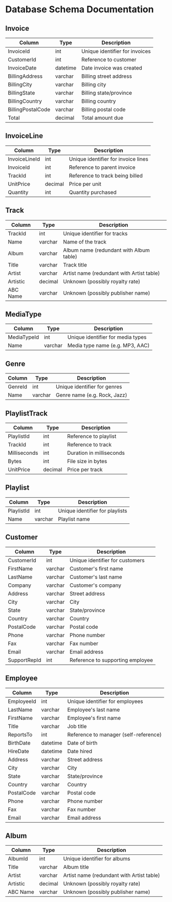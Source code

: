 # Database Schema Documentation

## Invoice
| Column | Type | Description |
|--------|------|-------------|
| InvoiceId | int | Unique identifier for invoices |
| CustomerId | int | Reference to customer |
| InvoiceDate | datetime | Date invoice was created |
| BillingAddress | varchar | Billing street address |
| BillingCity | varchar | Billing city |
| BillingState | varchar | Billing state/province |
| BillingCountry | varchar | Billing country |
| BillingPostalCode | varchar | Billing postal code |
| Total | decimal | Total amount due |

## InvoiceLine
| Column | Type | Description |
|--------|------|-------------|
| InvoiceLineId | int | Unique identifier for invoice lines |
| InvoiceId | int | Reference to parent invoice |
| TrackId | int | Reference to track being billed |
| UnitPrice | decimal | Price per unit |
| Quantity | int | Quantity purchased |

## Track
| Column | Type | Description |
|--------|------|-------------|
| TrackId | int | Unique identifier for tracks |
| Name | varchar | Name of the track |
| Album | varchar | Album name (redundant with Album table) |
| Title | varchar | Track title |
| Artist | varchar | Artist name (redundant with Artist table) |
| Artistic | decimal | Unknown (possibly royalty rate) |
| ABC Name | varchar | Unknown (possibly publisher name) |

## MediaType
| Column | Type | Description |
|--------|------|-------------|
| MediaTypeId | int | Unique identifier for media types |
| Name | varchar | Media type name (e.g. MP3, AAC) |

## Genre
| Column | Type | Description |
|--------|------|-------------|
| GenreId | int | Unique identifier for genres |
| Name | varchar | Genre name (e.g. Rock, Jazz) |

## PlaylistTrack
| Column | Type | Description |
|--------|------|-------------|
| PlaylistId | int | Reference to playlist |
| TrackId | int | Reference to track |
| Milliseconds | int | Duration in milliseconds |
| Bytes | int | File size in bytes |
| UnitPrice | decimal | Price per track |

## Playlist
| Column | Type | Description |
|--------|------|-------------|
| PlaylistId | int | Unique identifier for playlists |
| Name | varchar | Playlist name |

## Customer
| Column | Type | Description |
|--------|------|-------------|
| CustomerId | int | Unique identifier for customers |
| FirstName | varchar | Customer's first name |
| LastName | varchar | Customer's last name |
| Company | varchar | Customer's company |
| Address | varchar | Street address |
| City | varchar | City |
| State | varchar | State/province |
| Country | varchar | Country |
| PostalCode | varchar | Postal code |
| Phone | varchar | Phone number |
| Fax | varchar | Fax number |
| Email | varchar | Email address |
| SupportRepId | int | Reference to supporting employee |

## Employee
| Column | Type | Description |
|--------|------|-------------|
| EmployeeId | int | Unique identifier for employees |
| LastName | varchar | Employee's last name |
| FirstName | varchar | Employee's first name |
| Title | varchar | Job title |
| ReportsTo | int | Reference to manager (self-reference) |
| BirthDate | datetime | Date of birth |
| HireDate | datetime | Date hired |
| Address | varchar | Street address |
| City | varchar | City |
| State | varchar | State/province |
| Country | varchar | Country |
| PostalCode | varchar | Postal code |
| Phone | varchar | Phone number |
| Fax | varchar | Fax number |
| Email | varchar | Email address |

## Album
| Column | Type | Description |
|--------|------|-------------|
| AlbumId | int | Unique identifier for albums |
| Title | varchar | Album title |
| Artist | varchar | Artist name (redundant with Artist table) |
| Artistic | decimal | Unknown (possibly royalty rate) |
| ABC Name | varchar | Unknown (possibly publisher name) |